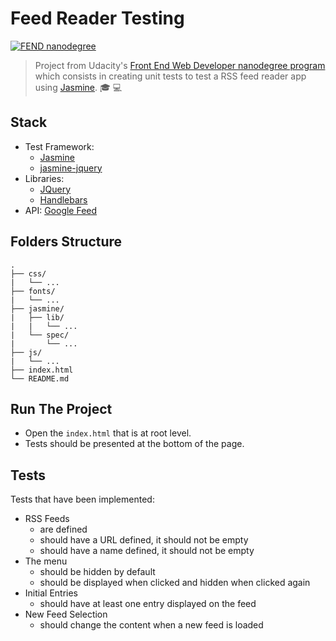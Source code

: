 # Feed Reader Testing

[![FEND nanodegree](https://img.shields.io/badge/udacity-FEND-02b3e4.svg?style=flat-square)](https://udacity.com/course/front-end-web-developer-nanodegree--nd001/)

> Project from Udacity's [Front End Web Developer nanodegree program](https://udacity.com/course/front-end-web-developer-nanodegree--nd001/) which consists in creating unit tests to test a RSS feed reader app using [Jasmine](https://jasmine.github.io/). :mortar_board: :computer:

## Stack

- Test Framework:
    - [Jasmine](https://jasmine.github.io/)
    - [jasmine-jquery](https://github.com/velesin/jasmine-jquery)
- Libraries:
    - [JQuery](https://jquery.com/)
    - [Handlebars](http://handlebarsjs.com/)
- API: [Google Feed](https://developers.google.com/feed/)

## Folders Structure

```
.
├── css/
|   └── ...
├── fonts/
|   └── ...
├── jasmine/
|   ├── lib/
|   |   └── ...
|   └── spec/
|       └── ...
├── js/
|   └── ...
├── index.html
└── README.md
```

## Run The Project

- Open the `index.html` that is at root level.
- Tests should be presented at the bottom of the page.

## Tests

Tests that have been implemented:

- RSS Feeds
    - are defined
    - should have a URL defined, it should not be empty
    - should have a name defined, it should not be empty
- The menu
    - should be hidden by default
    - should be displayed when clicked and hidden when clicked again
- Initial Entries
    - should have at least one entry displayed on the feed
- New Feed Selection
    - should change the content when a new feed is loaded
